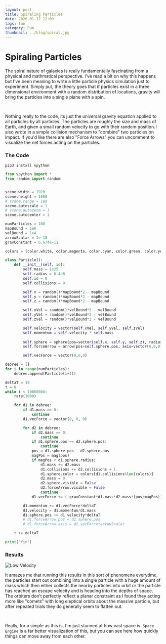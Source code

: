 ```yaml
---
layout: post
title: Spiraling Particles
date: 2020-01-12 12:00
tags: fun
category: Fun
thumbnail: ../blog/spiral.jpg
---
```



# Spiraling Particles
The spiral nature of galaxies is really fundamentally fascinating from a physical and mathmatical perspective. I've read a bit on why this happens but I've been meaning to write a little particle physics simulation just to experiment. Simply put, the theory goes that if particles exist in a three dimensional environment with a random distribution of locations, gravity will bring the particles into a single plane with a spin.

<br>

Nothing really to the code, its just the universal gravity equation applied to all particles by all particles. The particles are roughly the size and mass of Earth, and given a small random velocity to go with their random position. I also wrote in a simple collision mechanism to "combine" two particles on impact. If you'd like there are also "Force Arrows" you can uncomment to visualize the net forces acting on the particles.

### The Code
`pip3 install vpython`

```python
from vpython import *
from random import random


scene.width = 1920
scene.height = 1080
# scene.range = 1e8
scene.autoscale = 1
# scene.autozoom = 1
scene.autocenter = 1

numParticles = 100
mapBound = 1e8
velBound = 1e4
arrowScalar = 1e-18
gravConstant = 6.674e-11

colors = [color.white, color.magenta, color.cyan, color.green, color.yellow, color.orange, color.red]

class Particle():
    def __init__(self, id):
        self.mass = 1e25
        self.radius = 6.4e6
        self.id = 0
        self.collisions = 0

        self.x = random()*mapBound*2 - mapBound
        self.y = random()*mapBound*2 - mapBound 
        self.z = random()*mapBound*2 - mapBound

        self.xVel = random()*velBound*2 - velBound
        self.yVel = random()*velBound*2 - velBound
        self.zVel = random()*velBound*2 - velBound

        self.velocity = vector(self.xVel, self.yVel, self.zVel)
        self.momentum = self.velocity * self.mass
        
        self.sphere = sphere(pos=vector(self.x, self.y, self.z), radius=self.radius)
        self.forceArrow = arrow(pos=self.sphere.pos, axis=vector(0,0,0), color=color.green)

        self.vecForce = vector(0,0,0)

debree = []
for i in range(numParticles):
    debree.append(Particle(i+1))

deltaT = 10
t = 0
while t < 10000000:
    rate(1000)

    for d1 in debree:
        if d1.mass == 0:
            continue
        d1.vecForce = vector(0, 0, 0)

        for d2 in debree:
            if d2.mass == 0:
                continue
            if d1.sphere.pos == d2.sphere.pos:
                continue
            pos = d1.sphere.pos - d2.sphere.pos
            magPos = mag(pos)
            if magPos < d1.sphere.radius:
                d1.mass += d2.mass
                d1.collisions += d2.collisions + 1
                d1.sphere.color = colors[d1.collisions%len(colors)]
                d2.mass = 0
                d2.sphere.visible = False
                d2.forceArrow.visible = False
                continue
            d1.vecForce += (-gravConstant*d1.mass*d2.mass*(pos/magPos))/(magPos**2) 

        d1.momentum += d1.vecForce*deltaT  
        d1.velocity = d1.momentum/d1.mass 
        d1.sphere.pos += d1.velocity*deltaT
        # d1.forceArrow.pos = d1.sphere.pos
        # d1.forceArrow.axis = d1.vecForce*arrowScalar

    t += deltaT

print("fin")
```

### Results
![Low Velocity](/assets/img/blog/spiral/low-vel.gif)

It amazes me that running this results in this sort of phenomena everytime, the particles start out combining into a single particle with a huge amount of mass which then either collects the nearby particles into orbit or the particle has reached an escape velocity and is heading into the depths of space. The orbiters don't perfectly reflect a planar constraint as I found they acting more like "comets" with long eleptical orbits about the massive particle, but after repeated trials they do generally seem to flatten out.

<br>

Really, for a simple as this is, I'm just stunned at how vast space is. `Space Engine` is a far better visualization of this, but you can see here how quickly things can move away from each other.

<br>
